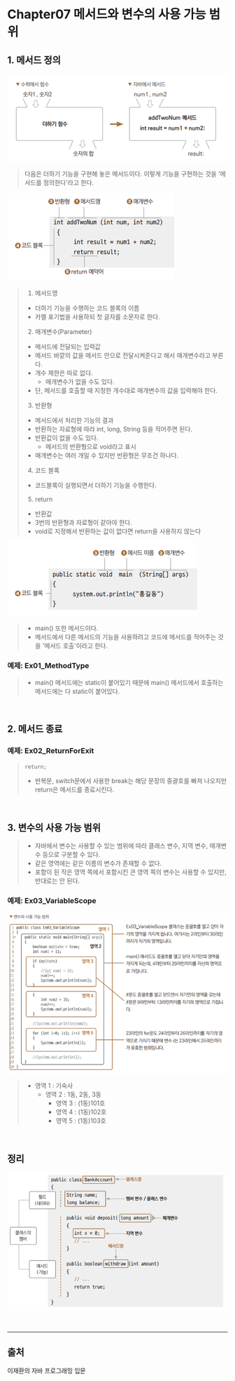 # Chapter07 메서드와 변수의 사용 가능 범위

## 1. 메서드 정의

![img.png](img.png)

> 다음은 더하기 기능을 구현해 놓은 메서드이다.
> 이렇게 기능을 구현하는 것을 '메서드를 정의한다'라고 한다.

![img_1.png](img_1.png)

> 1. 메서드명
> - 더하기 기능을 수행하는 코드 블록의 이름
> - 카멜 표기법을 사용하되 첫 글자를 소문자로 한다.
>
> 2. 매개변수(Parameter)
> - 메서드에 전달되는 입력값
> - 메서드 바깥의 값을 메서드 안으로 전달시켜준다고 해서 매개변수라고 부른다.
> - 개수 제한은 따로 없다.
>   - 매개변수가 없을 수도 있다.
> - 단, 메서드를 호출할 때 지정한 개수대로 매개변수의 값을 입력해야 한다.
>
> 3. 반환형
> - 메서드에서 처리한 기능의 결과
> - 반환하는 자료형에 따라 int, long, String 등을 적어주면 된다.
> - 반환값이 없을 수도 있다.
>   - 메서드의 반환형으로 void라고 표시
> - 매개변수는 여러 개일 수 있지만 반환형은 무조건 하나다.
> 
> 4. 코드 블록
> - 코드블록이 실행되면서 더하기 기능을 수행한다.
>
> 5. return
> - 반환값
> - 3번의 반환형과 자료형이 같아야 한다.
> - void로 지정해서 반환하는 값이 없다면 return을 사용하지 않는다

![img_2.png](img_2.png)

> - main() 또한 메서드이다.
> - 메서드에서 다른 메서드의 기능을 사용하려고 코드에 메서드를 적어주는 것을 '메서드 호출'이라고 한다.

### 예제: Ex01_MethodType

> - main() 메서드에는 static이 붙어있기 때문에 main() 메서드에서 호출하는 메서드에는 다 static이 붙어있다.

<br>

## 2. 메서드 종료

### 예제: Ex02_ReturnForExit

> ```return;```
> - 반복문, switch문에서 사용한 break는 해당 문장의 중괄호를 빠져 나오지만 return은 메서드를 종료시킨다.

<br>

## 3. 변수의 사용 가능 범위

> - 자바에서 변수는 사용할 수 있는 범위에 따라 클래스 변수, 지역 변수, 매개변수 등으로 구분할 수 있다.
> - 같은 영역에는 같은 이름의 변수가 존재할 수 없다.
> - 포함이 된 작은 영역 쪽에서 포함시킨 큰 영역 쪽의 변수는 사용할 수 있지만, 반대로는 안 된다.

### 예제: Ex03_VariableScope

![img_3.png](img_3.png)

> - 영역 1 : 기숙사
>   - 영역 2 : 1동, 2동, 3동
>       - 영역 3 : (1동)101호
>       - 영역 4 : (1동)102호
>       - 영역 5 : (1동)103호

<br>

## 정리

![img_4.png](img_4.png)

<br>
<hr>

## 출처
이재환의 자바 프로그래밍 입문